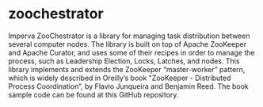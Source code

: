 # zoochestrator
Imperva ZooChestrator is a library for managing task distribution between several computer nodes.        The library is built on top of Apache ZooKeeper and Apache Curator, and uses some of their recipes in order to manage the process, such as Leadership Election, Locks, Latches, and nodes. This library implements and extends the ZooKeeper “master-worker” pattern, which is widely described in Oreilly’s book "ZooKeeper -  Distributed Process Coordination”, by Flavio Junqueira and Benjamin Reed.        The book sample code can be found at this GitHub repository.
